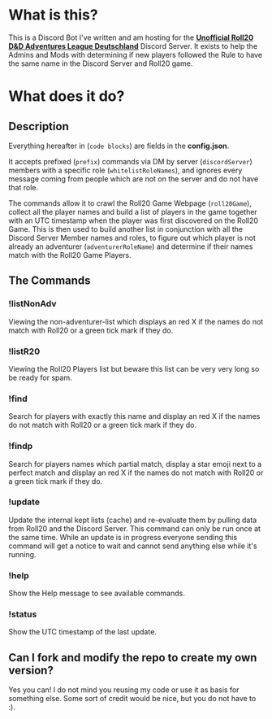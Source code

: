 # What is this?
This is a Discord Bot I've written and am hosting for the [**Unofficial Roll20 D&D Adventures League Deutschland**](https://app.roll20.net/campaigns/details/2146967/d-and-d-adventurers-league-community-deutsch-slash-german) Discord Server. 
It exists to help the Admins and Mods with determining if new players followed the Rule to have the same name in the Discord Server and Roll20 game.

# What does it do?
## Description
Everything hereafter in (```code blocks```) are fields in the **config.json**.

It accepts prefixed (```prefix```) commands via DM by server (```discordServer```) members with a specific role (```whitelistRoleNames```), and ignores every message coming from people which are not on the server and do not have that role.

The commands allow it to crawl the Roll20 Game Webpage (```roll20Game```), collect all the player names and build a list of players in the game together with an UTC timestamp when the player was first discovered on the Roll20 Game.
This is then used to build another list in conjunction with all the Discord Server Member names and roles, to figure out which player is not already an adventurer (```adventurerRoleName```) and determine if their names match with the Roll20 Game Players.

## The Commands
### !listNonAdv
Viewing the non-adventurer-list which displays an red X if the names do not match with Roll20 or a green tick mark if they do.

### !listR20
Viewing the Roll20 Players list but beware this list can be very very long so be ready for spam.

### !find <name>
Search for players with exactly this name and display an red X if the names do not match with Roll20 or a green tick mark if they do.

### !findp <name>
Search for players names which partial match, display a star emoji next to a perfect match and display an red X if the names do not match with Roll20 or a green tick mark if they do.

### !update
Update the internal kept lists (cache) and re-evaluate them by pulling data from Roll20 and the Discord Server. This command can only be run once at the same time. While an update is in progress everyone sending this command will get a notice to wait and cannot send anything else while it's running.

### !help
Show the Help message to see available commands.

### !status
Show the UTC timestamp of the last update.

## Can I fork and modify the repo to create my own version?
Yes you can! I do not mind you reusing my code or use it as basis for something else. Some sort of credit would be nice, but you do not have to :).
